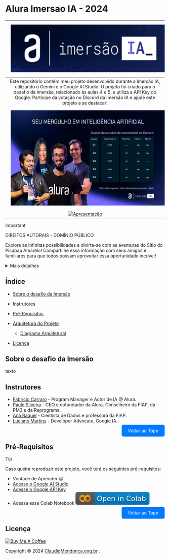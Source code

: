 # Alura Imersao IA - 2024
| <a href="https://www.alura.com.br/" target="_blank"><img style="margin: 10px" height="150" width="500" src="./img/logo_imersao.png" alt="Alura logo"/></a>|
|:---:|
| Este repositório contém meu projeto desenvolvido durante a Imersão IA, utilizando o Gemini e o Google AI Studio. O projeto foi criado para o desafio da Imersão, relacionado às aulas 4 e 5, e utiliza a API Key do Google. Participe da votação no Discord da Imersão IA e ajude este projeto a se destacar!|
| <a href="https://youtu.be/iwt4bOIHy7s?si=dib0d2ivebiSSqPF&t=2" target="_blank"><img style="margin: 10px" height="300" width="500" src="./img/Wallpaper_Desktop.png" alt="Imagem Imersao IA"/></a> |
| [![Apresentação](./docs/src/img/imagemapresentacao.gif)](https://claudiomendonca-eng.github.io/alura-imersao-ia/) |

> [!IMPORTANT]
> DIREITOS AUTORAIS - DOMÍNIO PÚBLICO
>
> Explore as infinitas possibilidades e divirta-se com as aventuras do Sítio do Picapau Amarelo!
> Compartilhe essa informação com seus amigos e familiares para que todos possam aproveitar essa oportunidade incrível!
<details>
  <summary>Mais detalhes</summary>
  O Sítio do Picapau Amarelo em Domínio Público: Uma Aventura Aberta à Todos!
  
  As obras de Monteiro Lobato, incluindo o Sítio do Picapau Amarelo, entraram em domínio público no dia 1º de janeiro de 2019! Isso significa que você é livre para:
  
  - Ler, reler e compartilhar as histórias com quem quiser.
  - Adaptar as obras para outros formatos, como peças de teatro, filmes, músicas e até mesmo jogos.
  - Publicar as obras em qualquer plataforma, seja online ou impressa.
  - Traduzir as histórias para outros idiomas e levar a magia do Sítio para o mundo todo.
  - Criar novas obras usando os personagens e elementos do Sítio, dando vida a novas aventuras.

  Mas atenção:

  - As ilustrações originais dos livros ainda são protegidas por direitos autorais. Para usá-las, você precisará obter a permissão dos detentores dos direitos.
  - É sempre importante citar a fonte quando utilizar qualquer material do Sítio do Picapau Amarelo, mesmo que a obra esteja em domínio público.
</details>

## Índice
<a id="topo"></a>

- [Sobre o desafio da Imersão](#sobre-imersao)
- [Instrutores](#instrutor)
- [Pré-Requisitos](#pré-requisitos)
- [Arquitetura do Projeto](#arquitetura-do-projeto)
  - [Diagrama Arquitetural](#diagrama-arquitetural)

- [Licença](#licença)

## <a name="sobre-imersao"></a>Sobre o desafio da Imersão

texto


## <a name="instrutor"> Instrutores </a>

- [Fabrício Carraro](https://github.com/fabriciocarraro) - Program Manager e Autor de IA @ Alura.
- [Paulo Silveira](https://www.linkedin.com/in/paulosilveira/) - CEO e cofundador da Alura. Conselheiro da FIAP, da PM3 e da Reprograma.
- [Ana Raquel](https://www.linkedin.com/in/ana-raquel-fernandes-cunha-a48a07a0/) - Cientista de Dados e professora da FIAP.
- [Luciano Martins](https://www.linkedin.com/in/lucianommartins/) - Developer Advocate, Google IA.

<p align="right">
  <a href="#topo" style="text-decoration: none; background-color: #007bff; color: white; padding: 10px 20px; border-radius: 5px;">Voltar ao Topo</a>
</p>

## <a name="pré-requisitos"></a>Pré-Requisitos

> [!TIP]
> Caso queira reproduzir este projeto, você terá os seguintes pré-requisitos:
> - Vontade de Aprender 😉
> - [Acesse o Google AI Studio](https://aistudio.google.com/app/prompts/new_chat/?utm_source=website&utm_medium=referral&utm_campaign=Alura&utm_content=)
> - [Acesse o Google API Key](https://aistudio.google.com/app/apikey/?utm_source=website&utm_medium=referral&utm_campaign=Alura&utm_content=)
> - Acessa esse Colab Notebook <a href="https://colab.research.google.com/github/ClaudioMendonca-Eng/alura-imersao-ia/blob/main/Chat_Bot_Sitio_do_Picapau_Amarelo.ipynb"><img src="img/colab.svg" alt="Open In Colab"></a>



<p align="right">
  <a href="#topo" style="text-decoration: none; background-color: #007bff; color: white; padding: 10px 20px; border-radius: 5px;">Voltar ao Topo</a>
</p>

## <a name="licença"> Licença </a>

<a href="https://www.buymeacoffee.com/claudiomendonca" target="_blank"><img src="https://cdn.buymeacoffee.com/buttons/v2/default-yellow.png" alt="Buy Me A Coffee" style="height: 60px !important;width: 217px !important;" ></a>

Copyright © 2024 <a href="https://www.claudiomendonca.eng.br" target="_blank">ClaudioMendonca.eng.br</a> . 
